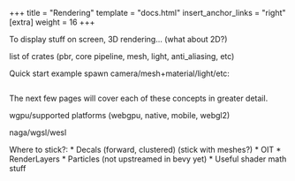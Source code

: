 +++
title = "Rendering"
template = "docs.html"
insert_anchor_links = "right"
[extra]
weight = 16
+++

To display stuff on screen, 3D rendering... (what about 2D?)

list of crates (pbr, core pipeline, mesh, light, anti_aliasing, etc)

Quick start example spawn camera/mesh+material/light/etc:
```rust

```

The next few pages will cover each of these concepts in greater detail.

wgpu/supported platforms (webgpu, native, mobile, webgl2)

naga/wgsl/wesl

Where to stick?:
    * Decals (forward, clustered) (stick with meshes?)
    * OIT
    * RenderLayers
    * Particles (not upstreamed in bevy yet)
    * Useful shader math stuff
